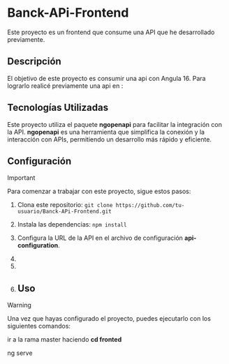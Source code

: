 # Banck-APi-Frontend

Este proyecto es un frontend que consume una API que he desarrollado previamente.

## Descripción

El objetivo de este proyecto es consumir una api con  Angula 16. Para lograrlo realicé previamente una api en  :



## Tecnologías Utilizadas

Este proyecto utiliza el paquete **ngopenapi** para facilitar la integración con la API. **ngopenapi** es una herramienta que simplifica la conexión y la interacción con APIs, permitiendo un desarrollo más rápido y eficiente.
## Configuración
> [!IMPORTANT]
> Para comenzar a trabajar con este proyecto, sigue estos pasos:

1. Clona este repositorio: `git clone https://github.com/tu-usuario/Banck-APi-Frontend.git`
2. Instala las dependencias: `npm install`
3. Configura la URL de la API en el archivo de configuración **api-configuration**.
4.
5.

6. ## Uso
> [!WARNING]
> Una vez que hayas configurado el proyecto, puedes ejecutarlo con los siguientes comandos:


ir a la rama master haciendo **cd fronted**

ng serve
